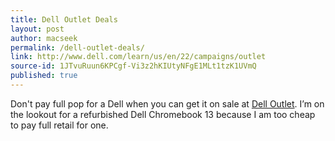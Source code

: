 ```yaml
---
title: Dell Outlet Deals
layout: post
author: macseek
permalink: /dell-outlet-deals/
link: http://www.dell.com/learn/us/en/22/campaigns/outlet
source-id: 1JTvuRuun6KPCgf-Vi3z2hKIUtyNFgE1MLt1tzK1UVmQ
published: true
---
```

Don't pay full pop for a Dell when you can get it on sale at [Dell Outlet](http://www.dell.com/learn/us/en/22/campaigns/outlet). I’m on the lookout for a refurbished Dell Chromebook 13 because I am too cheap to pay full retail for one. 

